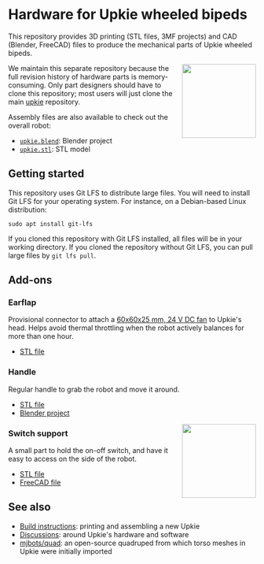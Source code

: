 # Hardware for Upkie wheeled bipeds

This repository provides 3D printing (STL files, 3MF projects) and CAD (Blender, FreeCAD) files to produce the mechanical parts of Upkie wheeled bipeds.

<img align="right" height="150" src="https://github.com/user-attachments/assets/c4875d4b-3a93-4938-8836-7221ded15141">

We maintain this separate repository because the full revision history of hardware parts is memory-consuming. Only part designers should have to clone this repository; most users will just clone the main [upkie](https://github.com/upkie/upkie) repository.

Assembly files are also available to check out the overall robot:

- [`upkie.blend`](upkie.blend): Blender project
- [`upkie.stl`](upkie.stl): STL model

## Getting started

This repository uses Git LFS to distribute large files. You will need to install Git LFS for your operating system. For instance, on a Debian-based Linux distribution:

```console
sudo apt install git-lfs
```

If you cloned this repository with Git LFS installed, all files will be in your working directory. If you cloned the repository without Git LFS, you can pull large files by `git lfs pull`.

## Add-ons

### Earflap

Provisional connector to attach a [60x60x25 mm, 24 V DC fan](https://www.amazon.fr/Ventilateur-60x60x25mm-22dBA-Sunon-MF60252V21000UA99/dp/B07ZBSBP33/) to Upkie's head. Helps avoid thermal throttling when the robot actively balances for more than one hour.

* [STL file](add-ons/earflap/earflap.stl)

### Handle

Regular handle to grab the robot and move it around.

* [STL file](add-ons/handle/handle.stl)
* [Blender project](add-ons/handle/handle.blend)

<img align="right" src="https://github.com/upkie/upkie_parts/assets/1189580/0c6855b4-e5e8-41a2-86e3-0561b63a771f" height="150">

### Switch support

A small part to hold the on-off switch, and have it easy to access on the side of the robot.

* [STL file](add-ons/switch_support/switch_support.stl)
* [FreeCAD file](add-ons/switch_support/switch_support.FCStd)

## See also

- [Build instructions](https://github.com/upkie/upkie/wiki): printing and assembling a new Upkie
- [Discussions](https://github.com/upkie/upkie/discussions): around Upkie's hardware and software
- [mjbots/quad](https://github.com/mjbots/quad/tree/main/hw/chassis/3dprint): an open-source quadruped from which torso meshes in Upkie were initially imported
